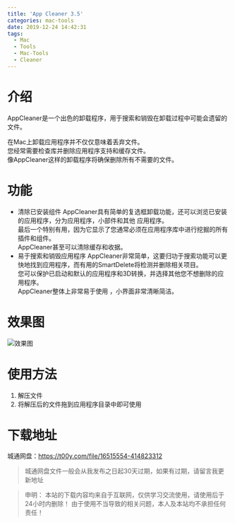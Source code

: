 ```yaml
---
title: 'App Cleaner 3.5'
categories: mac-tools
date: 2019-12-24 14:42:31
tags: 
  - Mac
  - Tools
  - Mac-Tools
  - Cleaner
---
```


# 介绍
AppCleaner是一个出色的卸载程序，用于搜索和销毁在卸载过程中可能会遗留的文件。

在Mac上卸载应用程序并不仅仅意味着丢弃文件。  
您经常需要检查库并删除应用程序支持和缓存文件。  
像AppCleaner这样的卸载程序将确保删除所有不需要的文件。

# 功能
- 清除已安装组件
AppCleaner具有简单的复选框卸载功能，还可以浏览已安装的应用程序，分为应用程序，小部件和其他 应用程序。  
最后一个特别有用，因为它显示了您通常必须在应用程序库中进行挖掘的所有插件和组件。   
AppCleaner甚至可以清除缓存和收据。
- 易于搜索和销毁应用程序
AppCleaner非常简单，这要归功于搜索功能可以更快地找到应用程序，而有用的SmartDelete将检测并删除相关项目。  
您可以保护已启动和默认的应用程序和3D转换，并选择其他您不想删除的应用程序。  
AppCleaner整体上非常易于使用 ，小界面非常清晰简洁。

# 效果图
![效果图](https://i.loli.net/2019/12/24/IG3bPZtuScUvVJB.jpg)

# 使用方法
1. 解压文件
2. 将解压后的文件拖到应用程序目录中即可使用

# 下载地址
城通网盘：https://t00y.com/file/16515554-414823312
> 城通网盘文件一般会从我发布之日起30天过期，如果有过期，请留言我更新地址


> 申明：
> 本站的下载内容均来自于互联网，仅供学习交流使用，请使用后于24小时内删除！
> 由于使用不当导致的相关问题，本人及本站均不承担任何责任！